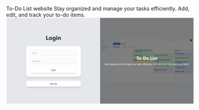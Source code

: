 To-Do List website
Stay organized and manage your tasks efficiently. Add, edit, and track your to-do items.
![alt text](image.png)
